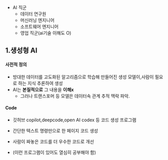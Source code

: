 - AI 직군
	- 데이터 연구원
	- 머신러닝 엔지니어
	- 소프트웨어 엔지니어
	- 영업 직군(ai기술 이해도 O)
## 1.생성형 AI
#### 사전적 정의
- 방대한 데이터를 고도화된 알고리즘으로 학습해 만들어진 생성 모델이,사람이 필요로 하는 지식 추론하여 생성
- AI는 **본질적으로** 그 내용을 **이해x** 
	- 그러나 트랜스포머 등 모델은 데이터속 관계 추적 맥락 파악.

#### Code
 - 깃허브 copilot,deepcode,open AI codex 등 코드 생성 프로그램
 - 간단한 텍스트 명령만으로 한 페이지 코드 생성
-  사람이 짜놓은 코드를 더 우수한 코드로 개선

- (이런 프로그램이 있어도 열심히 공부해야 함)



 